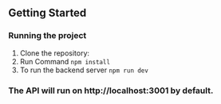 ## Getting Started



### Running the project

1. Clone the repository:
2. Run Command `npm install`
3. To run the backend server `npm run dev`

### The API will run on http://localhost:3001 by default.

